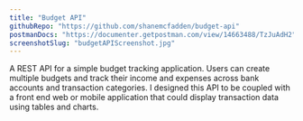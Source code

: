 ```yaml
---
title: "Budget API"
githubRepo: "https://github.com/shanemcfadden/budget-api"
postmanDocs: "https://documenter.getpostman.com/view/14663488/TzJuAdH2"
screenshotSlug: "budgetAPIScreenshot.jpg"
---
```


A REST API for a simple budget tracking application. Users can create multiple budgets and track their income and expenses across bank accounts and transaction categories. I designed this API to be coupled with a front end web or mobile application that could display transaction data using tables and charts.
